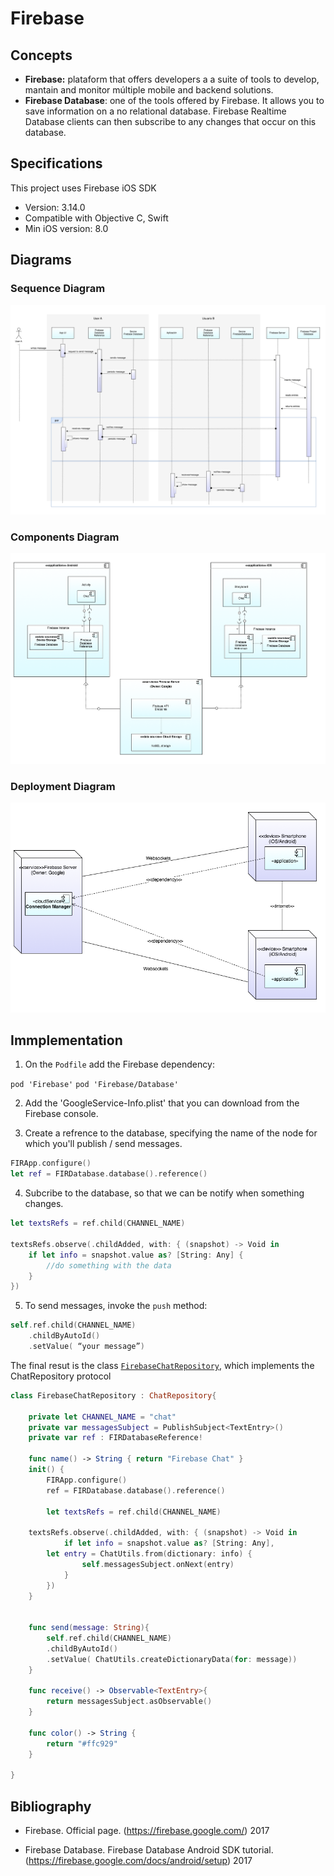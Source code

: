 # Firebase

## Concepts

- __Firebase:__ plataform that offers developers a a suite of tools to develop, mantain and monitor múltiple mobile and backend solutions.
- __Firebase Database__: one of the tools offered by Firebase. It allows you to save information on a no relational database. Firebase Realtime Database clients can then subscribe to any changes that occur on this database.

## Specifications

This project uses Firebase iOS SDK
- Version: 3.14.0
- Compatible with Objective C, Swift
- Min iOS version: 8.0

## Diagrams

### Sequence Diagram

![alt tag](https://raw.githubusercontent.com/Bruno125/Communication-Demo-iOS/master/Documentation/Firebase/Diagrams/Sequence%20Diagram%20Firebase.png)

### Components Diagram

![alt tag](https://raw.githubusercontent.com/Bruno125/Communication-Demo-iOS/master/Documentation/Firebase/Diagrams/Components%20Diagram%20Firebase.png)

### Deployment Diagram

![alt tag](https://raw.githubusercontent.com/Bruno125/Communication-Demo-iOS/master/Documentation/Firebase/Diagrams/Deployment%20Diagram%20Firebase.png)

## Immplementation

1. On the `Podfile` add the Firebase dependency:

`pod 'Firebase'`
`pod 'Firebase/Database'`

2. Add the 'GoogleService-Info.plist' that you can download from the Firebase console.

3. Create a refrence to the database, specifying the name of the node for which you'll publish / send messages.

```swift
FIRApp.configure()
let ref = FIRDatabase.database().reference()

```

4. Subcribe to the database, so that we can be notify when something changes.

```swift
let textsRefs = ref.child(CHANNEL_NAME)
        
textsRefs.observe(.childAdded, with: { (snapshot) -> Void in
    if let info = snapshot.value as? [String: Any] {
        //do something with the data
    }
})

```

5. To send messages, invoke the `push` method:

```swift
self.ref.child(CHANNEL_NAME)
    .childByAutoId()
    .setValue( “your message”)
```

The final resut is the class [`FirebaseChatRepository`](https://github.com/Bruno125/Communication-Demo-iOS/blob/master/ChatDemos/Data/Impl/FirebaseChatRepository.swift), which implements the ChatRepository protocol

```swift
class FirebaseChatRepository : ChatRepository{
    
    private let CHANNEL_NAME = "chat"
    private var messagesSubject = PublishSubject<TextEntry>()
    private var ref : FIRDatabaseReference!
    
    func name() -> String { return "Firebase Chat" }
    init() {
        FIRApp.configure()
        ref = FIRDatabase.database().reference()
        
        let textsRefs = ref.child(CHANNEL_NAME)
        
    textsRefs.observe(.childAdded, with: { (snapshot) -> Void in
            if let info = snapshot.value as? [String: Any], 
        let entry = ChatUtils.from(dictionary: info) {
                self.messagesSubject.onNext(entry)
            }
        })
    }
    
    
    func send(message: String){
        self.ref.child(CHANNEL_NAME)
        .childByAutoId()
        .setValue( ChatUtils.createDictionaryData(for: message))
    }
    
    func receive() -> Observable<TextEntry>{
        return messagesSubject.asObservable()
    }
    
    func color() -> String {
        return "#ffc929"
    }
    
}

```


## Bibliography

- Firebase. Official page. (https://firebase.google.com/) 2017

- Firebase Database. Firebase Database Android SDK tutorial. (https://firebase.google.com/docs/android/setup) 2017
